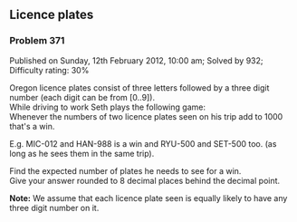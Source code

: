 Licence plates
--------------

### Problem 371

Published on Sunday, 12th February 2012, 10:00 am; Solved by 932;
Difficulty rating: 30%

Oregon licence plates consist of three letters followed by a three digit
number (each digit can be from [0..9]).\
 While driving to work Seth plays the following game:\
 Whenever the numbers of two licence plates seen on his trip add to 1000
that's a win.

E.g. MIC-012 and HAN-988 is a win and RYU-500 and SET-500 too. (as long
as he sees them in the same trip).

Find the expected number of plates he needs to see for a win.\
 Give your answer rounded to 8 decimal places behind the decimal point.

**Note:** We assume that each licence plate seen is equally likely to
have any three digit number on it.
